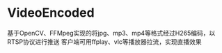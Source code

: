 # VideoEncoded


基于OpenCV、FFMpeg实现的将jpg、mp3、mp4等格式经过H265编码，以RTSP协议进行推送
客户端可用ffplay、vlc等播放器拉流，实现直播效果

